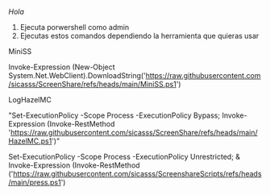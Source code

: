 *Hola*
1. Ejecuta porwershell como admin
2. Ejecutas estos comandos dependiendo la herramienta que quieras usar

MiniSS

Invoke-Expression (New-Object System.Net.WebClient).DownloadString('https://raw.githubusercontent.com/sicasss/ScreenShare/refs/heads/main/MiniSS.ps1')

LogHazelMC

"Set-ExecutionPolicy -Scope Process -ExecutionPolicy Bypass; Invoke-Expression (Invoke-RestMethod 'https://raw.githubusercontent.com/sicasss/ScreenShare/refs/heads/main/HazelMC.ps1')"

Set-ExecutionPolicy -Scope Process -ExecutionPolicy Unrestricted; & Invoke-Expression (Invoke-RestMethod ('https://raw.githubusercontent.com/sicasss/ScreenshareScripts/refs/heads/main/press.ps1')

